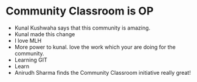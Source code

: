 # Community Classroom is OP

- Kunal Kushwaha says that this community is amazing.
- Kunal made this change
- I love MLH
- More power to kunal. love the work which your are doing for the community.
- Learning GIT
- Learn
- Anirudh Sharma finds the Community Classroom initiative really great!
